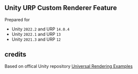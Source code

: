 ## Unity URP Custom Renderer Feature
Prepared for
- Unity `2022.2` and URP `14.0.4`
- Unity `2022.1` and URP `13`
- Unity `2021.3` and URP `12`

## credits
Based on offical Unity repository [Universal Rendering Examples](https://github.com/Unity-Technologies/UniversalRenderingExamples)
